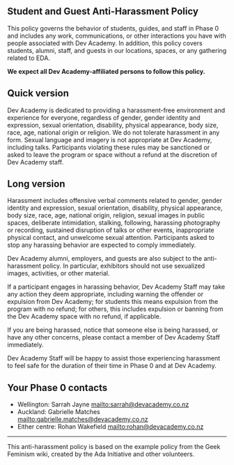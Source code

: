 ## Student and Guest Anti-Harassment Policy

This policy governs the behavior of students, guides, and staff in Phase 0 and includes any work, communications, or other interactions you have with people associated with Dev Academy. In addition, this policy covers students, alumni, staff, and guests in our locations, spaces, or any gathering related to EDA.

**We expect all Dev Academy-affiliated persons to follow this policy.**

## Quick version

Dev Academy is dedicated to providing a harassment-free environment and experience for everyone, regardless of gender, gender identity and expression, sexual orientation, disability, physical appearance, body size, race, age, national origin or religion. We do not tolerate harassment in any form. Sexual language and imagery is not appropriate at Dev Academy, including talks.  Participants violating these rules may be sanctioned or asked to leave the program or space without a refund at the discretion of Dev Academy staff.

## Long version

Harassment includes offensive verbal comments related to gender, gender identity and expression, sexual orientation, disability, physical appearance, body size, race, age, national origin, religion, sexual images in public spaces, deliberate intimidation, stalking, following, harassing photography or recording, sustained disruption of talks or other events, inappropriate physical contact, and unwelcome sexual attention. Participants asked to stop any harassing behavior are expected to comply immediately.

Dev Academy alumni, employers, and guests are also subject to the anti-harassment policy. In particular, exhibitors should not use sexualized images, activities, or other material.

If a participant engages in harassing behavior, Dev Academy Staff may take any action they deem appropriate, including warning the offender or expulsion from Dev Academy; for students this means expulsion from the program with no refund; for others, this includes expulsion or banning from the Dev Academy space with no refund, if applicable.

If you are being harassed, notice that someone else is being harassed, or have any other concerns, please contact a member of Dev Academy Staff immediately.

Dev Academy Staff will be happy to assist those experiencing harassment to feel safe for the duration of their time in Phase 0 and at Dev Academy.

## Your Phase 0 contacts

 - Wellington: Sarrah Jayne <mailto:sarrah@devacademy.co.nz>
 - Auckland: Gabrielle Matches <mailto:gabrielle.matches@devacademy.co.nz>
 - Either centre: Rohan Wakefield <mailto:rohan@devacademy.co.nz>

---

This anti-harassment policy is based on the example policy from the Geek Feminism wiki, created by the Ada Initiative and other volunteers.
